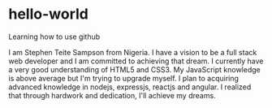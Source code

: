 # hello-world
Learning how to use github

I am Stephen Teite Sampson from Nigeria. I have a vision to be a full stack web developer and I am committed to achieving that dream.
I currently have a very good understanding of HTML5 and CSS3.
My JavaScript knowledge is above average but I'm trying to upgrade myself.
I plan to acquiring advanced knowledge in nodejs, expressjs, reactjs and angular.
I realized that through hardwork and dedication, I'll achieve my dreams.
